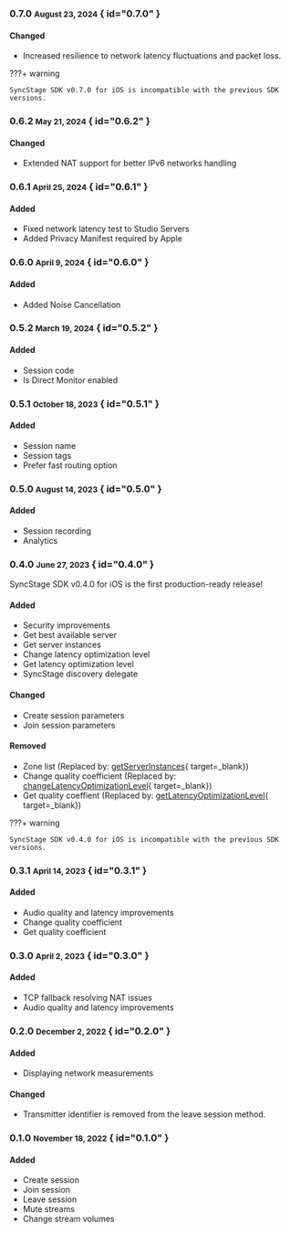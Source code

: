 ### 0.7.0 <small>August 23, 2024</small> { id="0.7.0" }

#### Changed
* Increased resilience to network latency fluctuations and packet loss.


???+ warning

    SyncStage SDK v0.7.0 for iOS is incompatible with the previous SDK versions.


### 0.6.2 <small>May 21, 2024</small> { id="0.6.2" }

#### Changed

* Extended NAT support for better IPv6 networks handling

### 0.6.1 <small>April 25, 2024</small> { id="0.6.1" }

#### Added

* Fixed network latency test to Studio Servers
* Added Privacy Manifest required by Apple

### 0.6.0 <small>April 9, 2024</small> { id="0.6.0" }

#### Added

*  Added Noise Cancellation

### 0.5.2 <small>March 19, 2024</small> { id="0.5.2" }

#### Added

* Session code
* Is Direct Monitor enabled


### 0.5.1 <small>October 18, 2023</small> { id="0.5.1" }

#### Added

* Session name
* Session tags
* Prefer fast routing option


### 0.5.0 <small>August 14, 2023</small> { id="0.5.0" }

#### Added

* Session recording
* Analytics

### 0.4.0 <small>June 27, 2023</small> { id="0.4.0" }

SyncStage SDK v0.4.0 for iOS is the first production-ready release!

#### Added

* Security improvements
* Get best available server
* Get server instances
* Change latency optimization level
* Get latency optimization level
* SyncStage discovery delegate

#### Changed

* Create session parameters
* Join session parameters

#### Removed

* Zone list (Replaced by: [getServerInstances](../sdk-methods/#get-server-instances){ target=_blank})
* Change quality coefficient (Replaced by: [changeLatencyOptimizationLevel](../sdk-methods/#change-latency-optimization-level){ target=_blank})
* Get quality coeffient (Replaced by: [getLatencyOptimizationLevel](../sdk-methods/#get-latency-optimization-level){ target=_blank})


???+ warning

    SyncStage SDK v0.4.0 for iOS is incompatible with the previous SDK versions.


### 0.3.1 <small>April 14, 2023</small> { id="0.3.1" }
#### Added
* Audio quality and latency improvements
* Change quality coefficient
* Get quality coefficient

### 0.3.0 <small>April 2, 2023</small> { id="0.3.0" }
#### Added
* TCP fallback resolving NAT issues
* Audio quality and latency improvements

### 0.2.0 <small>December 2, 2022</small> { id="0.2.0" }
#### Added

* Displaying network measurements

#### Changed

* Transmitter identifier is removed from the leave session method.

### 0.1.0 <small>November 18, 2022</small> { id="0.1.0" }
#### Added

* Create session
* Join session
* Leave session
* Mute streams
* Change stream volumes
